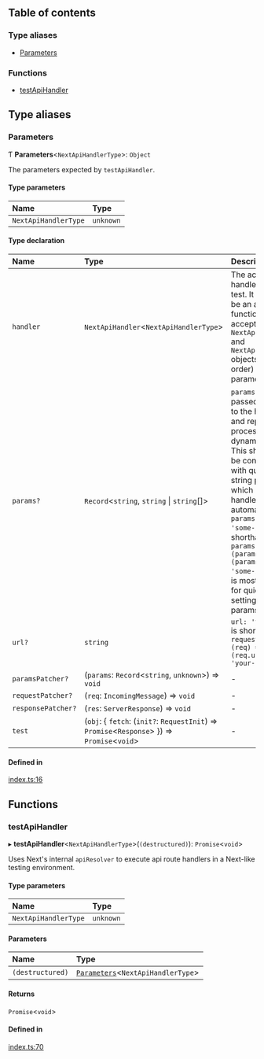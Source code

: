 ## Table of contents

### Type aliases

- [Parameters][1]

### Functions

- [testApiHandler][2]

## Type aliases

### Parameters

Ƭ **Parameters**<`NextApiHandlerType`>: `Object`

The parameters expected by `testApiHandler`.

#### Type parameters

| Name                 | Type      |
| :------------------- | :-------- |
| `NextApiHandlerType` | `unknown` |

#### Type declaration

| Name               | Type                                                                                         | Description                                                                                                                                                                                                                                                                                                                               |
| :----------------- | :------------------------------------------------------------------------------------------- | :---------------------------------------------------------------------------------------------------------------------------------------------------------------------------------------------------------------------------------------------------------------------------------------------------------------------------------------- |
| `handler`          | `NextApiHandler`<`NextApiHandlerType`>                                                       | The actual handler under test. It should be an async function that accepts `NextApiRequest` and `NextApiResult` objects (in that order) as its two parameters.                                                                                                                                                                            |
| `params?`          | `Record`<`string`, `string` \| `string`\[]>                                                  | `params` is passed directly to the handler and represent processed dynamic routes. This should not be confused with query string parsing, which is handled automatically. `params: { id: 'some-id' }` is shorthand for `paramsPatcher: (params) => (params.id = 'some-id')`. This is most useful for quickly setting many params at once. |
| `url?`             | `string`                                                                                     | `url: 'your-url'` is shorthand for `requestPatcher: (req) => (req.url = 'your-url')`                                                                                                                                                                                                                                                      |
| `paramsPatcher?`   | (`params`: `Record`<`string`, `unknown`>) => `void`                                          | -                                                                                                                                                                                                                                                                                                                                         |
| `requestPatcher?`  | (`req`: `IncomingMessage`) => `void`                                                         | -                                                                                                                                                                                                                                                                                                                                         |
| `responsePatcher?` | (`res`: `ServerResponse`) => `void`                                                          | -                                                                                                                                                                                                                                                                                                                                         |
| `test`             | (`obj`: { `fetch`: (`init?`: `RequestInit`) => `Promise`<`Response`> }) => `Promise`<`void`> | -                                                                                                                                                                                                                                                                                                                                         |

#### Defined in

[index.ts:16][3]

## Functions

### testApiHandler

▸ **testApiHandler**<`NextApiHandlerType`>(`(destructured)`): `Promise`<`void`>

Uses Next's internal `apiResolver` to execute api route handlers in a Next-like
testing environment.

#### Type parameters

| Name                 | Type      |
| :------------------- | :-------- |
| `NextApiHandlerType` | `unknown` |

#### Parameters

| Name             | Type                                    |
| :--------------- | :-------------------------------------- |
| `(destructured)` | [`Parameters`][1]<`NextApiHandlerType`> |

#### Returns

`Promise`<`void`>

#### Defined in

[index.ts:70][4]

[1]: README.md#parameters
[2]: README.md#testapihandler
[3]:
  https://github.com/Xunnamius/next-test-api-route-handler/blob/631f824/src/index.ts#L16
[4]:
  https://github.com/Xunnamius/next-test-api-route-handler/blob/631f824/src/index.ts#L70
